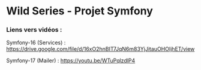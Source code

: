 # Wild Series - Projet Symfony

### Liens vers vidéos :

Symfony-16 (Services) : https://drive.google.com/file/d/16xO2hnBIT7JqN6m83YjJitauOHOIjhET/view

Symfony-17 (Mailer) :  https://youtu.be/WTuPqlzdlP4 
